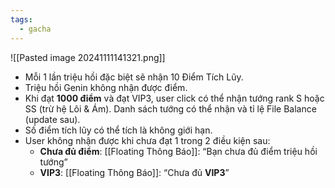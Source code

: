 ```yaml
---
tags:
  - gacha
---
```

![[Pasted image 20241111141321.png]]
- Mỗi 1 lần triệu hồi đặc biệt sẽ nhận 10 Điểm Tích Lũy.
- Triệu hồi Genin không nhận được điểm.
- Khi đạt **1000 điểm** và đạt VIP3, user click có thể nhận tướng rank S hoặc SS (trừ hệ Lôi & Ám). Danh sách tướng có thể nhận và tỉ lệ File Balance (update sau).
- Số điểm tích lũy có thể tích là không giới hạn.
- User không nhận được khi chưa đạt 1 trong 2 điều kiện sau:
	- **Chưa đủ điểm**: [[Floating Thông Báo]]: “Bạn chưa đủ điểm triệu hồi tướng”
	- **VIP3**: [[Floating Thông Báo]]: “Chưa đủ **VIP3**”
